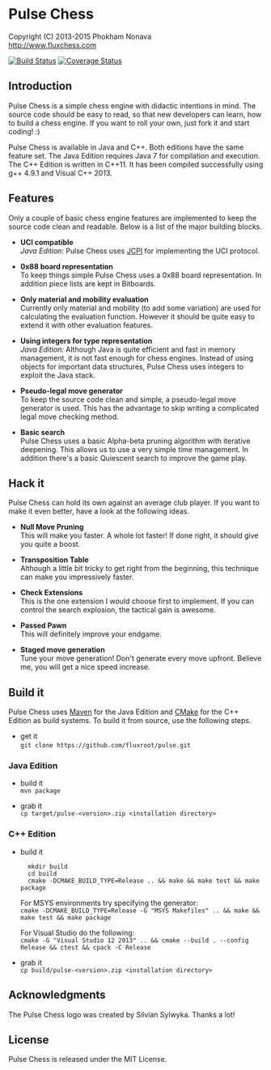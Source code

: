 Pulse Chess
===========

Copyright (C) 2013-2015 Phokham Nonava  
http://www.fluxchess.com

[![Build Status](https://travis-ci.org/fluxroot/pulse.svg?branch=master)](https://travis-ci.org/fluxroot/pulse) [![Coverage Status](https://img.shields.io/coveralls/fluxroot/pulse.svg)](https://coveralls.io/r/fluxroot/pulse?branch=master)


Introduction
------------
Pulse Chess is a simple chess engine with didactic intentions in mind.
The source code should be easy to read, so that new developers can
learn, how to build a chess engine. If you want to roll your own, just
fork it and start coding! :)

Pulse Chess is available in Java and C++. Both editions have the same
feature set. The Java Edition requires Java 7 for compilation and
execution. The C++ Edition is written in C++11. It has been compiled
successfully using g++ 4.9.1 and Visual C++ 2013.


Features
--------
Only a couple of basic chess engine features are implemented to keep the
source code clean and readable. Below is a list of the major building
blocks.

- **UCI compatible**  
*Java Edition*: Pulse Chess uses [JCPI] for implementing the UCI
protocol.

- **0x88 board representation**  
To keep things simple Pulse Chess uses a 0x88 board representation. In
addition piece lists are kept in Bitboards.

- **Only material and mobility evaluation**  
Currently only material and mobility (to add some variation) are used
for calculating the evaluation function. However it should be quite easy
to extend it with other evaluation features.

- **Using integers for type representation**  
*Java Edition*: Although Java is quite efficient and fast in memory
management, it is not fast enough for chess engines. Instead of using
objects for important data structures, Pulse Chess uses integers to
exploit the Java stack.

- **Pseudo-legal move generator**  
To keep the source code clean and simple, a pseudo-legal move generator
is used. This has the advantage to skip writing a complicated legal move
checking method.

- **Basic search**  
Pulse Chess uses a basic Alpha-beta pruning algorithm with iterative
deepening. This allows us to use a very simple time management. In
addition there's a basic Quiescent search to improve the game play.


Hack it
-------
Pulse Chess can hold its own against an average club player. If you want
to make it even better, have a look at the following ideas.

- **Null Move Pruning**  
This will make you faster. A whole lot faster! If done right, it should
give you quite a boost.

- **Transposition Table**  
Although a little bit tricky to get right from the beginning, this
technique can make you impressively faster.

- **Check Extensions**  
This is the one extension I would choose first to implement. If you can
control the search explosion, the tactical gain is awesome.

- **Passed Pawn**  
This will definitely improve your endgame.

- **Staged move generation**  
Tune your move generation! Don't generate every move upfront. Believe
me, you will get a nice speed increase.


Build it
--------
Pulse Chess uses [Maven] for the Java Edition and [CMake] for the C++
Edition as build systems. To build it from source, use the following
steps.

- get it  
    `git clone https://github.com/fluxroot/pulse.git`

### Java Edition

- build it  
    `mvn package`

- grab it  
    `cp target/pulse-<version>.zip <installation directory>`

### C++ Edition

- build it  

        mkdir build
        cd build
        cmake -DCMAKE_BUILD_TYPE=Release .. && make && make test && make package

    For MSYS environments try specifying the generator:  
    `cmake -DCMAKE_BUILD_TYPE=Release -G "MSYS Makefiles" .. && make && make test && make package`

    For Visual Studio do the following:  
    `cmake -G "Visual Studio 12 2013" .. && cmake --build . --config Release && ctest && cpack -C Release`

- grab it  
    `cp build/pulse-<version>.zip <installation directory>`


Acknowledgments
---------------
The Pulse Chess logo was created by Silvian Sylwyka. Thanks a lot!


License
-------
Pulse Chess is released under the MIT License.


[JCPI]: https://github.com/fluxroot/jcpi
[Maven]: http://maven.apache.org/
[CMake]: http://cmake.org/
